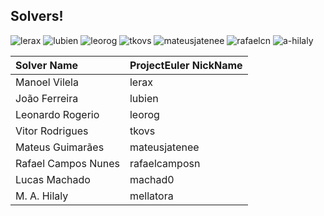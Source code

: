 ## Solvers!

![[lerax](www.github.com/ryukinix)](https://projecteuler.net/profile/lerax.png)
![[lubien](www.github.com/lubien)](https://projecteuler.net/profile/lubien.png)
![[leorog](www.github.com/leorog)](https://projecteuler.net/profile/leorog.png)
![[tkovs](www.github.com/tkovs)](https://projecteuler.net/profile/tkovs.png)
![[mateusjatenee](www.github.com/mateusjatenee)](https://projecteuler.net/profile/mateusjatenee.png)
![[rafaelcn](www.github.com/rafaelcn)](https://projecteuler.net/profile/rafaelcamposn.png)
![[a-hilaly](www.github.com/a-hilaly)](https://projecteuler.net/profile/mellatora.png)


| Solver Name          | ProjectEuler NickName |
| :--------------------| :-------------------- |
| Manoel Vilela        | lerax                 |
| João Ferreira        | lubien                |
| Leonardo Rogerio     | leorog                |
| Vitor Rodrigues      | tkovs                 |
| Mateus Guimarães     | mateusjatenee         |
| Rafael Campos Nunes  | rafaelcamposn         |
| Lucas Machado        | machad0               |
| M. A. Hilaly         | mellatora             |

